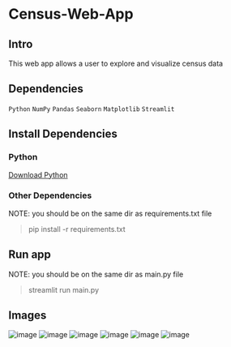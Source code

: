 # Census-Web-App

## Intro
This web app allows a user to explore and visualize census data


## Dependencies
`Python` `NumPy` `Pandas` `Seaborn` `Matplotlib` `Streamlit` 


## Install Dependencies
### Python
<a href="https://www.python.org/downloads/" target="_blank">Download Python</a>
    
 
### Other Dependencies

NOTE: you should be on the same dir as requirements.txt file 
> pip install -r requirements.txt


## Run app

NOTE: you should be on the same dir as main.py file
> streamlit run main.py


## Images

![image](https://user-images.githubusercontent.com/71517975/139228853-134f130f-8f0e-4007-9ef6-65ed14778974.png)
![image](https://user-images.githubusercontent.com/71517975/139229141-666739bb-073d-4542-a4b7-2dc6f1720306.png)
![image](https://user-images.githubusercontent.com/71517975/139229410-cc178eb7-2140-4d9f-afc4-cf18bfa84c1e.png)
![image](https://user-images.githubusercontent.com/71517975/139229511-89d56397-8ab6-4f80-accd-404578b8f971.png)
![image](https://user-images.githubusercontent.com/71517975/139229556-b6695d85-d704-4a44-8cab-87c65dd54265.png)
![image](https://user-images.githubusercontent.com/71517975/139229823-aff3a1b9-784f-4105-ba46-15b4720bbf0e.png)

